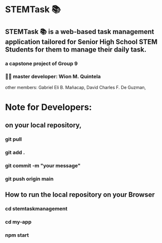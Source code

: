 # STEMTask :books:
## STEMTask :books: is a web-based task management application tailored for Senior High School STEM Students for them to manage their daily task.
### a capstone project of Group 9
### :man_technologist: master developer: Wion M. Quintela
other members:
Gabriel Eli B. Mañacap,
David Charles F. De Guzman,


# Note for Developers:
## on your local repository,
### git pull
### git add . 
### git commit -m "your message"
### git push origin main 

## How to run the local repository on your Browser
### cd stemtaskmanagement
### cd my-app
### npm start

<!--
**stemtaskmanagement/stemtaskmanagement** is a ✨ _special_ ✨ repository because its `README.md` (this file) appears on your GitHub profile.

Here are some ideas to get you started:

- 🔭 I’m currently working on ...
- 🌱 I’m currently learning ...
- 👯 I’m looking to collaborate on ...
- 🤔 I’m looking for help with ...
- 💬 Ask me about ...
- 📫 How to reach me: ...
- 😄 Pronouns: ...
- ⚡ Fun fact: ...
-->
